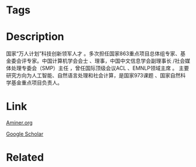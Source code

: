# Tags



# Description

国家“万人计划”科技创新领军人才 。多次担任国家863重点项目总体组专家、基金委会评专家。中国计算机学会会士 、理事，中国中文信息学会副理事长 /社会媒体处理专委会（SMP）主任 ，曾任国际顶级会议ACL 、EMNLP领域主席 。 主要研究方向为人工智能、自然语言处理和社会计算，是国家973课题 、国家自然科学基金重点项目负责人。

# Link

[Aminer.org](https://www.aminer.org/profile/liu-ting/53f564e9dabfae60b4f8045b)

[Google Scholar](https://scholar.google.com/citations?hl=en&user=zyMJ1V0AAAAJ)

# Related

